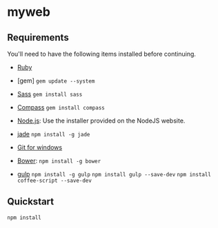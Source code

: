 myweb
=====


## Requirements

You'll need to have the following items installed before continuing.

  * [Ruby](https://www.ruby-lang.org/ja/)
  * [gem] `gem update --system`
  * [Sass](http://sass-lang.com/) `gem install sass`
  * [Compass](http://compass-style.org/) `gem install compass`


  * [Node.js](http://nodejs.org): Use the installer provided on the NodeJS website.
  * [jade](http://jade-lang.com/) `npm install -g jade`

  * [Git for windows](http://msysgit.github.io/)
  * [Bower](http://bower.io): `npm install -g bower`



  * [gulp](http://gulpjs.com/) `npm install -g gulp`
   `npm install gulp --save-dev`
   `npm install coffee-script --save-dev`


## Quickstart
  `npm install`
